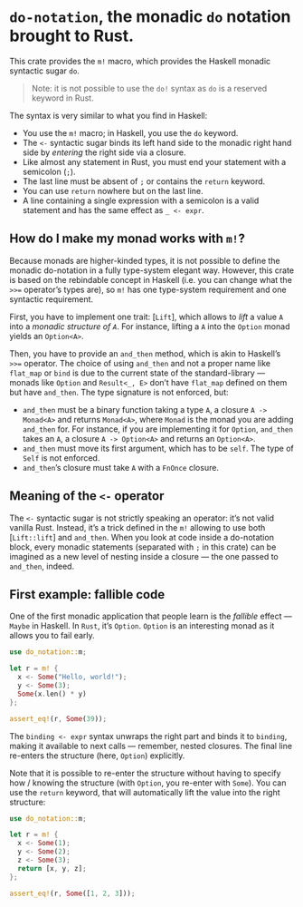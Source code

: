 <!-- cargo-sync-readme start -->

# `do-notation`, the monadic `do` notation brought to Rust.

This crate provides the `m!` macro, which provides the Haskell monadic syntactic sugar `do`.

> Note: it is not possible to use the `do!` syntax as `do` is a reserved keyword in Rust.

The syntax is very similar to what you find in Haskell:

- You use the `m!` macro; in Haskell, you use the `do` keyword.
- The `<-` syntactic sugar binds its left hand side to the monadic right hand side
  by _entering_ the right side via a closure.
- Like almost any statement in Rust, you must end your statement with a semicolon (`;`).
- The last line must be absent of `;` or contains the `return` keyword.
- You can use `return` nowhere but on the last line.
- A line containing a single expression with a semicolon is a valid statement and has the same effect as `_ <- expr`.

## How do I make my monad works with `m!`?

Because monads are higher-kinded types, it is not possible to define the monadic do-notation in a fully type-system
elegant way. However, this crate is based on the rebindable concept in Haskell (i.e. you can change what the `>>=`
operator’s types are), so `m!` has one type-system requirement and one syntactic requirement.

First, you have to implement one trait: [`Lift`], which allows to _lift_ a value `A` into a _monadic structure of
`A`_. For instance, lifting a `A` into the `Option` monad yields an `Option<A>`.

Then, you have to provide an `and_then` method, which is akin to Haskell’s `>>=` operator. The choice of using
`and_then` and not a proper name like `flat_map` or `bind` is due to the current state of the standard-library —
monads like `Option` and `Result<_, E>` don’t have `flat_map` defined on them but have `and_then`. The type signature
is not enforced, but:

- `and_then` must be a binary function taking a type `A`, a closure `A -> Monad<A>` and returns `Monad<A>`, where
  `Monad` is the monad you are adding `and_then` for. For instance, if you are implementing it for `Option`,
  `and_then` takes an `A`, a closure `A -> Option<A>` and returns an `Option<A>`.
- `and_then` must move its first argument, which has to be `self`. The type of `Self` is not enforced.
- `and_then`’s closure must take `A` with a `FnOnce` closure.

## Meaning of the `<-` operator

The `<-` syntactic sugar is not strictly speaking an operator: it’s not valid vanilla Rust. Instead, it’s a trick
defined in the `m!` allowing to use both [`Lift::lift`] and `and_then`. When you look at code inside a do-notation
block, every monadic statements (separated with `;` in this crate) can be imagined as a new level of nesting inside
a closure — the one passed to `and_then`, indeed.

## First example: fallible code

One of the first monadic application that people learn is the _fallible_ effect — `Maybe` in Haskell.
In `Rust`, it’s `Option`. `Option` is an interesting monad as it allows you to fail early.

```rust
use do_notation::m;

let r = m! {
  x <- Some("Hello, world!");
  y <- Some(3);
  Some(x.len() * y)
};

assert_eq!(r, Some(39));
```

The `binding <- expr` syntax unwraps the right part and binds it to `binding`, making it available to
next calls — remember, nested closures. The final line re-enters the structure (here, `Option`) explicitly.

Note that it is possible to re-enter the structure without having to specify how / knowing the structure
(with `Option`, you re-enter with `Some`). You can use the `return` keyword, that will automatically lift the
value into the right structure:

```rust
use do_notation::m;

let r = m! {
  x <- Some(1);
  y <- Some(2);
  z <- Some(3);
  return [x, y, z];
};

assert_eq!(r, Some([1, 2, 3]));
```

<!-- cargo-sync-readme end -->
